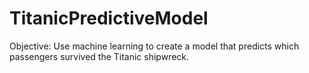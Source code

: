 # TitanicPredictiveModel
Objective: Use machine learning to create a model that predicts which passengers survived the Titanic shipwreck.
